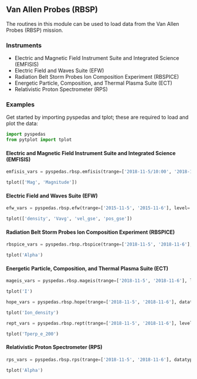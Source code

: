 
## Van Allen Probes (RBSP)
The routines in this module can be used to load data from the Van Allen Probes (RBSP) mission. 

### Instruments
- Electric and Magnetic Field Instrument Suite and Integrated Science (EMFISIS)
- Electric Field and Waves Suite (EFW)
- Radiation Belt Storm Probes Ion Composition Experiment (RBSPICE)
- Energetic Particle, Composition, and Thermal Plasma Suite (ECT)
- Relativistic Proton Spectrometer (RPS)

### Examples
Get started by importing pyspedas and tplot; these are required to load and plot the data:

```python
import pyspedas
from pytplot import tplot
```

#### Electric and Magnetic Field Instrument Suite and Integrated Science (EMFISIS)

```python
emfisis_vars = pyspedas.rbsp.emfisis(trange=['2018-11-5/10:00', '2018-11-5/15:00'], datatype='magnetometer', level='l3', time_clip=True)

tplot(['Mag', 'Magnitude'])
```

#### Electric Field and Waves Suite (EFW)

```python
efw_vars = pyspedas.rbsp.efw(trange=['2015-11-5', '2015-11-6'], level='l3')

tplot(['density', 'Vavg', 'vel_gse', 'pos_gse'])
```

#### Radiation Belt Storm Probes Ion Composition Experiment (RBSPICE)

```python
rbspice_vars = pyspedas.rbsp.rbspice(trange=['2018-11-5', '2018-11-6'], datatype='tofxeh', level='l3')

tplot('Alpha')
```

#### Energetic Particle, Composition, and Thermal Plasma Suite (ECT)

```python
mageis_vars = pyspedas.rbsp.mageis(trange=['2018-11-5', '2018-11-6'], level='l3', rel='rel04')

tplot('I')

hope_vars = pyspedas.rbsp.hope(trange=['2018-11-5', '2018-11-6'], datatype='moments', level='l3', rel='rel04')

tplot('Ion_density')

rept_vars = pyspedas.rbsp.rept(trange=['2018-11-5', '2018-11-6'], level='l3', rel='rel03')

tplot('Tperp_e_200')
```

#### Relativistic Proton Spectrometer (RPS)

```python
rps_vars = pyspedas.rbsp.rps(trange=['2018-11-5', '2018-11-6'], datatype='rps', level='l2')

tplot('Alpha')
```
